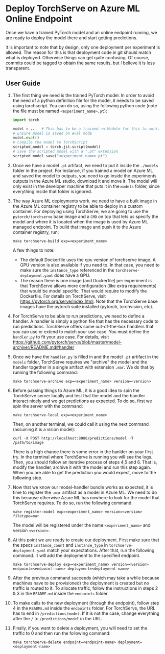 # Deploy TorchServe on Azure ML Online Endpoint

Once we have a trained PyTorch model and an online endpoint running, we are ready to deploy
the model there and start getting predictions.

It is important to note that by design, only one deployment per experiment is allowed. The reason
for this is that deployment code in git should match what is deployed. Otherwise things can
get quite confusing. Of course, commits could be tagged to obtain the same results, but I believe
it is less transparent.

## User Guide

1. The first thing we need is the trained PyTorch model. In order to avoid the need of a python
    definition file for the model, it needs to be saved using torchscript. You can do so, using
    the following python code (note the file must be named `<experiment_name>.pt`):

    ```python
    import torch

    model = ...  # This has to be a trained nn.Module for this to work.
    # Ensure model is saved on eval mode
    model.eval()
    # Compile the model to TorchScript
    scripted_model = torch.jit.script(model)
    # Save the scripted model with a ".pt" extension
    scripted_model.save("<experiment_name>.pt")
    ```

2. Once we have a model `.pt` artifact, we need to put it inside the `./models` folder in the
    project. For instance, if you trained a model on Azure ML and saved the model to outputs, you
    need to go inside the experiments outputs in the Azure ML studio, download it and move it.
    The model will only exist in the developer machine that puts it in the `models` folder, since
    everything inside that folder is ignored.

3. The way Azure ML deployments work, we need to have a built image in the Azure ML container
    registry to be able to deploy in a custom container. For deploying using TorchServe, we are
    going to use the `pytorch/torchserve` base image and a `CMD` on top that lets us specify the
    model and where it is located when the image is used by Azure ML managed endpoint.
    To build that image and push it to the Azure container registry, run:

    ```make torchserve-build exp=<experiment_name>```

    A few things to note:
    - The default Dockerfile uses the cpu version of torchserve image. A GPU version is also
        available if you need to. In that case, you need to make sure the `instance_type`
        referenced in the `torchserve-deployment.yaml` does have a GPU.
    - The reason there is one image (and Dockerfile) per experiment is that TorchServe allows
        more configuration (like extra requirements) that would be model specific. That would
        require to modify the Dockerfile. For details on TorchServe, visit
        https://pytorch.org/serve/index.html. Note that the TorchServe base images have the pytorch
        suite installed (pytorch, torchvision, etc).

4. For TorchServe to be able to run predictions, we need to define a handler. A handler is simply
    a python file that has the necessary code to run predictions. TorchServe offers some
    out-of-the-box handlers that you can use or extend to match your use case. You must define
    the `handler.py` to fit your use case. For details, visit
    https://github.com/pytorch/serve/blob/master/model-archiver/README.md#handler

5. Once we have the `handler.py` is filled in and the model `.pt` artifact in the `models` folder,
    TorchServe requires we "archive" the model and the handler together in a single artifact with
    extension `.mar`. We do that by running the following command:

    ```make torchserve-archive exp=<experiment_name> version=<version>```

6. Before passing things to Azure ML, it is a good idea to spin the TorchServe server locally and
    test that the model and the handler interact nicely and we get predictions as expected. To do
    so, first we spin the server with the command:

    ```make torchserve-local exp=<experiment_name>```

    Then, on another terminal, we could call it using the next command (assuming it is a vision
    model):

    ```curl -X POST http://localhost:8080/predictions/model -T /path/to/image```

    There is a high chance there is some error in the hanlder on your first try. In the terminal
    where TorchServe is running you will see the logs. Then, you should follow an iterative process
    of steps 4,5 and 6. That is, modify the handler, archive it with the model and run this step
    again. When you are able to get the prediction you would expect, move to the following step.

7. Now that we know our model-handler bundle works as expected, it is time to register the
    `.mar` artifact as a model in Azure ML. We need to do this because otherwise Azure ML has
    nowhere to look for the model that TorchServe requires. To do so, run the following command:

    ```make register-model exp=<experiment_name> version=<version> filetype=mar```

    The model will be registered under the name `<experiment_name>` and version `<version>`.

8. At this point we are ready to create our deployment. First make sure that the specs
    `instance_count` and `instance_type` in `torchserve-deployment.yaml` match your expectations.
    After that, run the following command. It will add the deployment to the specified endpoint.

    ```make torchserve-deploy exp=<experiment_name> version=<version> endpoint=<endpoint-name> deployment=<deployment-name>```

9. After the previous command succeeds (which may take a while because machines have to be
    provisioned) the deployment is created but no traffic is routed to it. To allocate traffic,
    follow the instructions in steps 2 & 3 in the `README.md` inside the `endpoints` folder.

10. To make calls to the new deployment (through the endpoint), follow step 4 in the `README.md`
    inside the `endpoints` folder. For TorchServe, the URL has to end in `/predictions/model`. If it
    is not the case, change everything after the `/` to `/predictions/model` in the URL.

11. Finally, if you want to delete a deployment, you will need to set the traffic to 0 and then
    run the following command:

    ```make torchserve-delete endpoint=<endpoint-name> deployment=<deployment-name>```
